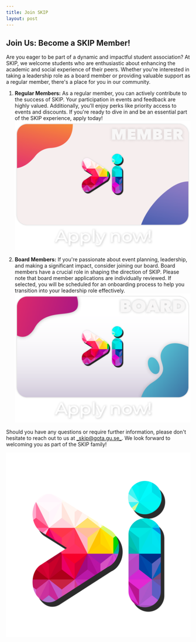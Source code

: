 ```yaml
---
title: Join SKIP
layout: post
---
```


## Join Us: Become a SKIP Member!

Are you eager to be part of a dynamic and impactful student association? At SKIP, we welcome students who are enthusiastic about enhancing the academic and social experience of their peers. Whether you're interested in taking a leadership role as a board member or providing valuable support as a regular member, there's a place for you in our community.

1. **Regular Members:**
As a regular member, you can actively contribute to the success of SKIP. Your participation in events and feedback are highly valued. Additionally, you'll enjoy perks like priority access to events and discounts. If you're ready to dive in and be an essential part of the SKIP experience, apply today! 
[<img src="/assets/imgs/member-apply.png" alt="Apply Now" width="500" >](https://tinyurl.com/skip-member)


2. **Board Members:**
If you're passionate about event planning, leadership, and making a significant impact, consider joining our board. Board members have a crucial role in shaping the direction of SKIP. Please note that board member applications are individually reviewed. If selected, you will be scheduled for an onboarding process to help you transition into your leadership role effectively.
[<img src="/assets/imgs/board-member-apply.png" alt="Apply Now" width="500" >](https://tinyurl.com/skip-board-member)

Should you have any questions or require further information, please don't hesitate to reach out to us at [_skip@gota.gu.se_](mailto:skip@gota.gu.se). We look forward to welcoming you as part of the SKIP family!

![SKIP Logo](/assets/icons/logo_skip.png)
